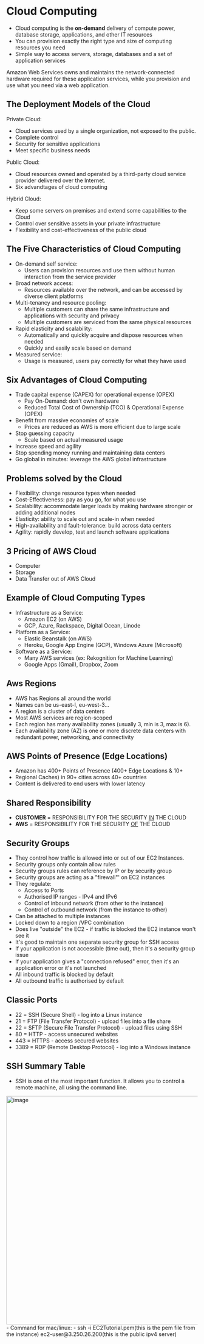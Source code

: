 # Cloud Computing

- Cloud computing is the **on-demand** delivery of compute power, database storage, applications, and other IT resources
- You can provision exactly the right type and size of computing resources you need
- Simple way to access servers, storage, databases and a set of application services

Amazon Web Services owns and maintains the network-connected hardware required for these application services, while you provision and use what you need via a web application.

## The Deployment Models of the Cloud

Private Cloud:

- Cloud services used by a single organization, not exposed to the public.
- Complete control
- Security for sensitive applications
- Meet specific business needs

Public Cloud:

- Cloud resources owned and operated by a third-party cloud service provider delivered over the Internet.
- Six advandtages of cloud computing

Hybrid Cloud:

- Keep some servers on premises and extend some capabilities to the Cloud
- Control over sensitive assets in your private infrastructure
- Flexibility and cost-effectiveness of the public cloud

## The Five Characteristics of Cloud Computing

- On-demand self service:
  - Users can provision resources and use them without human interaction from the service provider
- Broad network access:
  - Resources available over the network, and can be accessed by diverse client platforms
- Multi-tenancy and resource pooling:
  - Multiple customers can share the same infrastructure and applications with security and privacy
  - Multiple customers are serviced from the same physical resources
- Rapid elasticity and scalability:
  - Automatically and quickly acquire and dispose resources when needed
  - Quickly and easily scale based on demand
- Measured service:
  - Usage is measured, users pay correctly for what they have used

## Six Advantages of Cloud Computing

- Trade capital expense (CAPEX) for operational expense (OPEX)
  - Pay On-Demand: don't own hardware
  - Reduced Total Cost of Ownership (TCO) & Operational Expense (OPEX)
- Benefit from massive economies of scale
  - Prices are reduced as AWS is more efficient due to large scale
- Stop guessing capacity
  - Scale based on actual measured usage
- Increase speed and agility
- Stop spending money running and maintaining data centers
- Go global in minutes: leverage the AWS global infrastructure

## Problems solved by the Cloud

- Flexibility: change resource types when needed
- Cost-Effectiveness: pay as you go, for what you use
- Scalability: accommodate larger loads by making hardware stronger or adding additional nodes
- Elasticity: ability to scale out and scale-in when needed
- High-availability and fault-tolerance: build across data centers
- Agility: rapidly develop, test and launch software applications

## 3 Pricing of AWS Cloud

- Computer
- Storage
- Data Transfer out of AWS Cloud

## Example of Cloud Computing Types

- Infrastructure as a Service:
  - Amazon EC2 (on AWS)
  - GCP, Azure, Rackspace, Digital Ocean, Linode
- Platform as a Service:
  - Elastic Beanstalk (on AWS)
  - Heroku, Google App Engine (GCP), Windows Azure (Microsoft)
- Software as a Service:
  - Many AWS services (ex: Rekognition for Machine Learning)
  - Google Apps (Gmail), Dropbox, Zoom

## Aws Regions

- AWS has Regions all around the world
- Names can be us-east-I, eu-west-3...
- A region is a cluster of data centers
- Most AWS services are region-scoped
- Each region has many availability zones (usually 3, min is 3, max is 6).
- Each availability zone (AZ) is one or more discrete data centers with redundant power, networking, and connectivity

## AWS Points of Presence (Edge Locations)

- Amazon has 400+ Points of Presence (400+ Edge Locations & 10+
- Regional Caches) in 90+ cities across 40+ countries
- Content is delivered to end users with lower latency

## Shared Responsibility

- **CUSTOMER** = RESPONSIBILITY FOR THE SECURITY <u>IN</u> THE CLOUD
- **AWS** = RESPONSIBILITY FOR THE SECURITY <u>OF</u> THE CLOUD

## Security Groups 

- They control how traffic is allowed into or out of our EC2 Instances.
- Security groups only contain allow rules
- Security groups rules can reference by IP or by security group
- Security groups are acting as a "firewall"' on EC2 instances
- They regulate:
  - Access to Ports
  - Authorised IP ranges - IPv4 and IPv6
  - Control of inbound network (from other to the instance)
  - Control of outbound network (from the instance to other)
- Can be attached to multiple instances
- Locked down to a region /VPC combination
- Does live "outside" the EC2 - if traffic is blocked the EC2 instance won't see it
- It's good to maintain one separate security group for SSH access
- If your application is not accessible (time out), then it's a security group issue
- If your application gives a "connection refused" error, then it's an application error or it's not launched
- All inbound traffic is blocked by default
- All outbound traffic is authorised by default

## Classic Ports

- 22 = SSH (Secure Shell) - log into a Linux instance
- 21 = FTP (File Transfer Protocol) - upload files into a file share
- 22 = SFTP (Secure File Transfer Protocol) - upload files using SSH
- 80 = HTTP - access unsecured websites
- 443 = HTTPS - access secured websites
- 3389 = RDP (Remote Desktop Protocol) - log into a Windows instance

  
## SSH Summary Table
- SSH is one of the most important function. It allows you to control a remote machine, all using the command line.
<img width="600" alt="image" src="https://github.com/user-attachments/assets/e57be4c3-3cd9-49a9-9b12-098fdba69ede" />
- Command for mac/linux:
  - ssh -i EC2Tutorial.pem(this is the pem file from the instance) ec2-user@3.250.26.200(this is the public ipv4 server)


